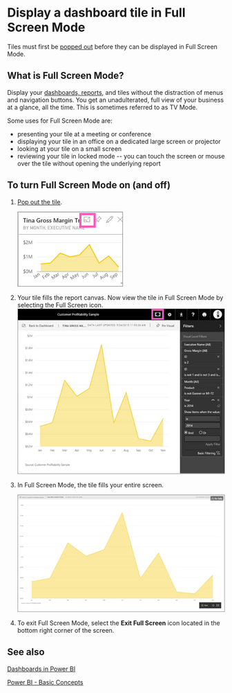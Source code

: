 <properties
   pageTitle="Display a dashboard tile in Full Screen mode (TV mode)"
   description="Display a dashboard tile in full screen TV mode"
   services="powerbi"
   documentationCenter=""
   authors="mihart"
   manager="mblythe"
   editor=""
   tags="power bi"/>

<tags
   ms.service="powerbi"
   ms.devlang="NA"
   ms.topic="article"
   ms.tgt_pltfrm="NA"
   ms.workload="powerbi"
   ms.date="03/07/2016"
   ms.author="mihart"/>

# Display a dashboard tile in Full Screen Mode

Tiles must first be [popped out](powerbi-service-display-dash-in-focus-mode.md) before they can be displayed in Full Screen Mode.

## What is Full Screen Mode?

Display your [dashboards, reports](powerbi-service-dash-and-reports-fullscreen.md), and tiles without the distraction of menus and navigation buttons.  You get an unadulterated, full view of your business at a glance, all the time. This is sometimes referred to as TV Mode.

Some uses for Full Screen Mode are:

- presenting your tile at a meeting or conference
- displaying your tile in an office on a dedicated large screen or projector
- looking at your tile on a small screen
- reviewing your tile in locked mode -- you can touch the screen or mouse over the tile without opening the underlying report


## To turn Full Screen Mode on (and off)

1. [Pop out the tile](powerbi-service-display-dash-in-focus-mode.md).

    ![](media/powerbi-service-display-tile-in-full-screen-mode/PBI_hoverTile.jpg)

2. Your tile fills the report canvas. Now view the tile in Full Screen Mode by selecting the Full Screen icon.
    ![](media/powerbi-service-display-tile-in-full-screen-mode/PBI_InFocusFilters.jpg)

3. In Full Screen Mode, the tile fills your entire screen.

    ![](media/powerbi-service-display-tile-in-full-screen-mode/PBI_tv_mode.png)

4. To exit Full Screen Mode, select the **Exit Full Screen** icon located in the bottom right corner of the screen.


## See also

[Dashboards in Power BI](powerbi-service-dashboards.md)

[Power BI - Basic Concepts](powerbi-service-basic-concepts.md)
